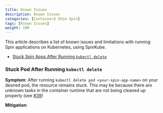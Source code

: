 ```yaml
---
title: Known Issues
description: Known Issues
categories: [Containerd Shim Spin]
tags: [Known Issues]
weight: 100
---
```


This article describes a list of known issues and limitations with running Spin applications on Kubernetes, using SpinKube.

- [Stuck Spin Apps After Running `kubectl delete`](#stuck-spin-apps-after-running-kubectl-delete)


### Stuck Pod After Running `kubectl delete`

**Symptom**: After running `kubectl delete pod <your-spin-app-name>` on your desired pod, the resource remains stuck. This may be because there are unknown tasks in the container runtime that are not being cleaned up properly (see [#39](https://github.com/spinkube/containerd-shim-spin/issues/39))

**Mitigation**: 